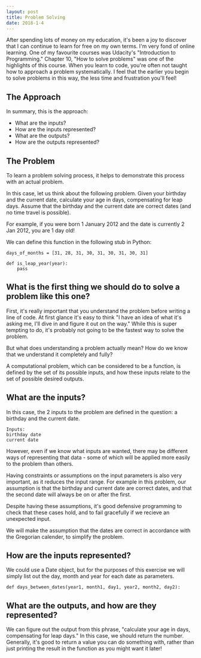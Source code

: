 ```yaml
---
layout: post
title: Problem Solving
date: 2018-1-4
---
```


After spending lots of money on my education, it's been a joy to discover that I can continue to learn for free on my own terms. I'm very fond of online learning. One of my favourite courses was Udacity's "Introduction to Programming." Chapter 10, "How to solve problems" was one of the highlights of this course. When you learn to code, you're often not taught how to approach a problem systematically. I feel that the earlier you begin to solve problems in this way, the less time and frustration you'll feel!

## The Approach

In summary, this is the approach:

- What are the inputs?  
- How are the inputs represented?  
- What are the outputs?
- How are the outputs represented?


## The Problem

To learn a problem solving process, it helps to demonstrate this process with an actual problem.

In this case, let us think about the following problem. Given your birthday and the current date, calculate your age in days, compensating for leap days. Assume that the birthday and the current date are correct dates (and no time travel is possible).

For example, if you were born 1 January 2012 and the date is currently 2 Jan 2012, you are 1 day old!

We can define this function in the following stub in Python:

```
days_of_months = [31, 28, 31, 30, 31, 30, 31, 30, 31]

def is_leap_year(year):
    pass
```

## What is the first thing we should do to solve a problem like this one?

First, it's really important that you understand the problem before writing a line of code. At first glance it's easy to think "I have an idea of what it's asking me, I'll dive in and figure it out on the way." While this is super tempting to do, it's probably not going to be the fastest way to solve the problem.

But what does understanding a problem actually mean? How do we know that we understand it completely and fully?

A computational problem, which can be considered to be a function, is defined by the set of its possible inputs, and how these inputs relate to the set of possible desired outputs.

## What are the inputs?

In this case, the 2 inputs to the problem are defined in the question: a birthday and the current date. 
```
Inputs:
birthday date
current date
```

However, even if we know what inputs are wanted, there may be different ways of representing that data - some of which will be applied more easily to the problem than others.

Having constraints or assumptions on the input parameters is also very important, as it reduces the input range. For example in this problem, our assumption is that the birthday and current date are correct dates, and that the second date will always be on or after the first. 

Despite having these assumptions, it's good defensive programming to check that these cases hold, and to fail gracefully if we recieve an unexpected input.

We will make the assumption that the dates are correct in accordance with the Gregorian calender, to simplify the problem.

## How are the inputs represented?

We could use a Date object, but for the purposes of this exercise we will simply list out the day, month and year for each date as parameters.

```
def days_between_dates(year1, month1, day1, year2, month2, day2):
```

## What are the outputs, and how are they represented?

We can figure out the output from this phrase, "calculate your age in days, compensating for leap days." In this case, we should return the number. Generally, it's good to return a value you can do something with, rather than just printing the result in the function as you might want it later!
